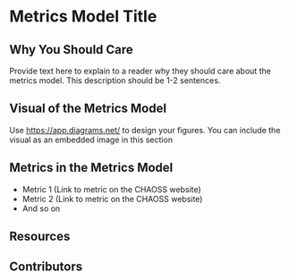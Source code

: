 # Metrics Model Title

## Why You Should Care

Provide text here to explain to a reader why they should care about the metrics model. This description should be 1-2 sentences. 

## Visual of the Metrics Model
Use https://app.diagrams.net/ to design your figures. You can include the visual as an embedded image in this section 

## Metrics in the Metrics Model 
- Metric 1 (Link to metric on the CHAOSS website)
- Metric 2 (Link to metric on the CHAOSS website)
- And so on

## Resources

## Contributors

